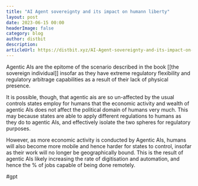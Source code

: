```yaml
---
title: "AI Agent sovereignty and its impact on humann liberty"
layout: post
date: 2023-06-15 00:00
headerImage: false
category: blog
author: distbit
description: 
articleUrl: https://distbit.xyz/AI-Agent-sovereignty-and-its-impact-on-humann-liberty
---
```


Agentic AIs are the epitome of the scenario described in the book [[the sovereign individual]] insofar as they have extreme regulatory flexibility and regulatory arbitrage capabilities as a result of their lack of physical presence. 

It is possible, though, that agentic ais are so un-affected by the usual controls states employ for humans that the economic activity and wealth of agentic AIs does not affect the political domain of humans very much. This may because states are able to apply different regulations to humans as they do to agentic AIs, and effectively isolate the two spheres for regulatory purposes.

However, as more economic activity is conducted by Agentic AIs, humans will also become more mobile and hence harder for states to control, insofar as their work will no longer be geographically bound. This is the result of agentic AIs likely increasing the rate of digitisation and automation, and hence the % of jobs capable of being done remotely.

#gpt